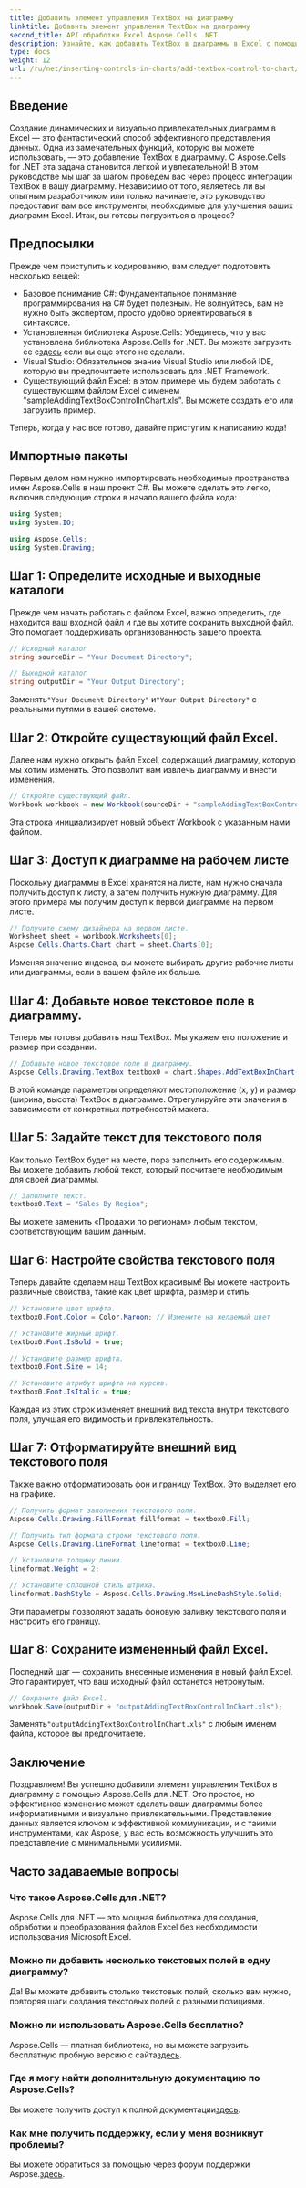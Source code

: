 ```yaml
---
title: Добавить элемент управления TextBox на диаграмму
linktitle: Добавить элемент управления TextBox на диаграмму
second_title: API обработки Excel Aspose.Cells .NET
description: Узнайте, как добавить TextBox в диаграммы в Excel с помощью Aspose.Cells для .NET. Улучшите визуализацию данных без усилий.
type: docs
weight: 12
url: /ru/net/inserting-controls-in-charts/add-textbox-control-to-chart/
---
```

## Введение

Создание динамических и визуально привлекательных диаграмм в Excel — это фантастический способ эффективного представления данных. Одна из замечательных функций, которую вы можете использовать, — это добавление TextBox в диаграмму. С Aspose.Cells for .NET эта задача становится легкой и увлекательной! В этом руководстве мы шаг за шагом проведем вас через процесс интеграции TextBox в вашу диаграмму. Независимо от того, являетесь ли вы опытным разработчиком или только начинаете, это руководство предоставит вам все инструменты, необходимые для улучшения ваших диаграмм Excel. Итак, вы готовы погрузиться в процесс?

## Предпосылки

Прежде чем приступить к кодированию, вам следует подготовить несколько вещей:

- Базовое понимание C#: Фундаментальное понимание программирования на C# будет полезным. Не волнуйтесь, вам не нужно быть экспертом, просто удобно ориентироваться в синтаксисе.
-  Установленная библиотека Aspose.Cells: Убедитесь, что у вас установлена библиотека Aspose.Cells for .NET. Вы можете загрузить ее с[здесь](https://releases.aspose.com/cells/net/) если вы еще этого не сделали.
- Visual Studio: Обязательное знание Visual Studio или любой IDE, которую вы предпочитаете использовать для .NET Framework.
- Существующий файл Excel: в этом примере мы будем работать с существующим файлом Excel с именем "sampleAddingTextBoxControlInChart.xls". Вы можете создать его или загрузить пример.

Теперь, когда у нас все готово, давайте приступим к написанию кода!

## Импортные пакеты

Первым делом нам нужно импортировать необходимые пространства имен Aspose.Cells в наш проект C#. Вы можете сделать это легко, включив следующие строки в начало вашего файла кода:

```csharp
using System;
using System.IO;

using Aspose.Cells;
using System.Drawing;
```

## Шаг 1: Определите исходные и выходные каталоги

Прежде чем начать работать с файлом Excel, важно определить, где находится ваш входной файл и где вы хотите сохранить выходной файл. Это помогает поддерживать организованность вашего проекта.

```csharp
// Исходный каталог
string sourceDir = "Your Document Directory";

// Выходной каталог
string outputDir = "Your Output Directory";
```
 Заменять`"Your Document Directory"` и`"Your Output Directory"` с реальными путями в вашей системе.

## Шаг 2: Откройте существующий файл Excel.

Далее нам нужно открыть файл Excel, содержащий диаграмму, которую мы хотим изменить. Это позволит нам извлечь диаграмму и внести изменения.

```csharp
// Откройте существующий файл.
Workbook workbook = new Workbook(sourceDir + "sampleAddingTextBoxControlInChart.xls");
```
Эта строка инициализирует новый объект Workbook с указанным нами файлом.

## Шаг 3: Доступ к диаграмме на рабочем листе

Поскольку диаграммы в Excel хранятся на листе, нам нужно сначала получить доступ к листу, а затем получить нужную диаграмму. Для этого примера мы получим доступ к первой диаграмме на первом листе.

```csharp
// Получите схему дизайнера на первом листе.
Worksheet sheet = workbook.Worksheets[0];
Aspose.Cells.Charts.Chart chart = sheet.Charts[0];
```
Изменяя значение индекса, вы можете выбирать другие рабочие листы или диаграммы, если в вашем файле их больше.

## Шаг 4: Добавьте новое текстовое поле в диаграмму.

Теперь мы готовы добавить наш TextBox. Мы укажем его положение и размер при создании.

```csharp
// Добавьте новое текстовое поле в диаграмму.
Aspose.Cells.Drawing.TextBox textbox0 = chart.Shapes.AddTextBoxInChart(400, 1100, 350, 2550);
```
В этой команде параметры определяют местоположение (x, y) и размер (ширина, высота) TextBox в диаграмме. Отрегулируйте эти значения в зависимости от конкретных потребностей макета.

## Шаг 5: Задайте текст для текстового поля

Как только TextBox будет на месте, пора заполнить его содержимым. Вы можете добавить любой текст, который посчитаете необходимым для своей диаграммы.

```csharp
// Заполните текст.
textbox0.Text = "Sales By Region";
```
Вы можете заменить «Продажи по регионам» любым текстом, соответствующим вашим данным.

## Шаг 6: Настройте свойства текстового поля

Теперь давайте сделаем наш TextBox красивым! Вы можете настроить различные свойства, такие как цвет шрифта, размер и стиль.

```csharp
// Установите цвет шрифта.
textbox0.Font.Color = Color.Maroon; // Измените на желаемый цвет

// Установите жирный шрифт.
textbox0.Font.IsBold = true;

// Установите размер шрифта.
textbox0.Font.Size = 14;

// Установите атрибут шрифта на курсив.
textbox0.Font.IsItalic = true;
```

Каждая из этих строк изменяет внешний вид текста внутри текстового поля, улучшая его видимость и привлекательность.

## Шаг 7: Отформатируйте внешний вид текстового поля

Также важно отформатировать фон и границу TextBox. Это выделяет его на графике.

```csharp
// Получить формат заполнения текстового поля.
Aspose.Cells.Drawing.FillFormat fillformat = textbox0.Fill;

// Получить тип формата строки текстового поля.
Aspose.Cells.Drawing.LineFormat lineformat = textbox0.Line;

// Установите толщину линии.
lineformat.Weight = 2;

// Установите сплошной стиль штриха.
lineformat.DashStyle = Aspose.Cells.Drawing.MsoLineDashStyle.Solid;
```

Эти параметры позволяют задать фоновую заливку текстового поля и настроить его границу.

## Шаг 8: Сохраните измененный файл Excel.

Последний шаг — сохранить внесенные изменения в новый файл Excel. Это гарантирует, что ваш исходный файл останется нетронутым.

```csharp
// Сохраните файл Excel.
workbook.Save(outputDir + "outputAddingTextBoxControlInChart.xls");
```
 Заменять`"outputAddingTextBoxControlInChart.xls"` с любым именем файла, которое вы предпочитаете.

## Заключение

Поздравляем! Вы успешно добавили элемент управления TextBox в диаграмму с помощью Aspose.Cells для .NET. Это простое, но эффективное изменение может сделать ваши диаграммы более информативными и визуально привлекательными. Представление данных является ключом к эффективной коммуникации, и с такими инструментами, как Aspose, у вас есть возможность улучшить это представление с минимальными усилиями.

## Часто задаваемые вопросы

### Что такое Aspose.Cells для .NET?
Aspose.Cells для .NET — это мощная библиотека для создания, обработки и преобразования файлов Excel без необходимости использования Microsoft Excel.

### Можно ли добавить несколько текстовых полей в одну диаграмму?
Да! Вы можете добавить столько текстовых полей, сколько вам нужно, повторяя шаги создания текстовых полей с разными позициями.

### Можно ли использовать Aspose.Cells бесплатно?
Aspose.Cells — платная библиотека, но вы можете загрузить бесплатную пробную версию с сайта[здесь](https://releases.aspose.com/).

### Где я могу найти дополнительную документацию по Aspose.Cells?
 Вы можете получить доступ к полной документации[здесь](https://reference.aspose.com/cells/net/).

### Как мне получить поддержку, если у меня возникнут проблемы?
 Вы можете обратиться за помощью через форум поддержки Aspose.[здесь](https://forum.aspose.com/c/cells/9).